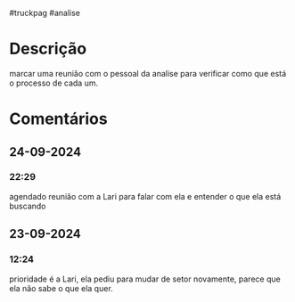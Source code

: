 #truckpag #analise
# Descrição
marcar uma reunião com o pessoal da analise para verificar como que está o processo de cada um. 

# Comentários
## 24-09-2024
### 22:29
agendado reunião com a Lari para falar com ela e entender o que ela está buscando
## 23-09-2024
### 12:24
prioridade é a Lari, ela pediu para mudar de setor novamente, parece que ela não sabe o que ela quer. 